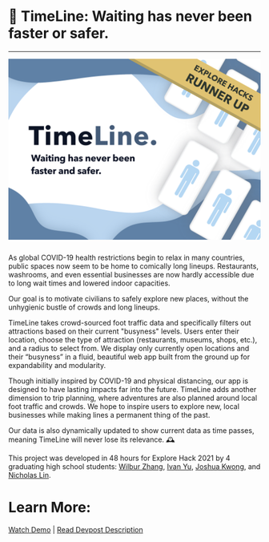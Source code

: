 # 🧭 TimeLine: Waiting has never been faster or safer.
---
<img src="static/images/main banner winner.png" style="float: center; margin-bottom: 10px"/>

As global COVID-19 health restrictions begin to relax in many countries, public spaces now seem to be home to comically long lineups. Restaurants, washrooms, and even essential businesses are now hardly accessible due to long wait times and lowered indoor capacities.

Our goal is to motivate civilians to safely explore new places, without the unhygienic bustle of crowds and long lineups.

TimeLine takes crowd-sourced foot traffic data and specifically filters out attractions based on their current "busyness" levels. Users enter their location, choose the type of attraction (restaurants, museums, shops, etc.), and a radius to select from. We display only currently open locations and their “busyness” in a fluid, beautiful web app built from the ground up for expandability and modularity.

Though initially inspired by COVID-19 and physical distancing, our app is designed to have lasting impacts far into the future. TimeLine adds another dimension to trip planning, where adventures are also planned around local foot traffic and crowds. We hope to inspire users to explore new, local businesses while making lines a permanent thing of the past. 

Our data is also dynamically updated to show current data as time passes, meaning TimeLine will never lose its relevance. 🕰️

This project was developed in 48 hours for Explore Hack 2021 by 4 graduating high school students: [Wilbur Zhang](https://wilburzhang.com), [Ivan Yu](https://github.com/IvanYu327), [Joshua Kwong](https://github.com/JoshuaKwongTy), and [Nicholas Lin](https://github.com/NicholasLin718).

# Learn More:
[Watch Demo](https://www.youtube.com/watch?v=RT1EIRt_i2U) |
[Read Devpost Description](https://devpost.com/software/timeline-qv2a60)
